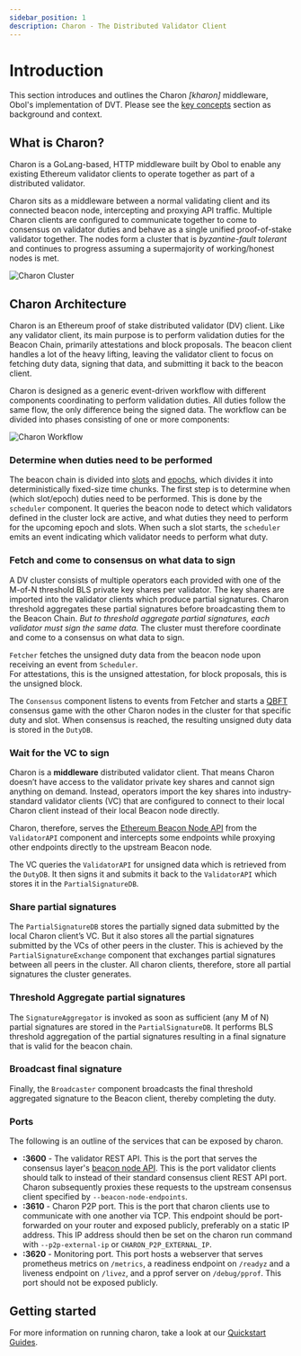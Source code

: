 ```yaml
---
sidebar_position: 1
description: Charon - The Distributed Validator Client
---
```


# Introduction

This section introduces and outlines the Charon _\[kharon]_ middleware, Obol's implementation of DVT. Please see the [key concepts](https://github.com/ObolNetwork/obol-docs/blob/main/versioned_docs/version-v0.18.0/int/key-concepts/README.md) section as background and context.

## What is Charon?

Charon is a GoLang-based, HTTP middleware built by Obol to enable any existing Ethereum validator clients to operate together as part of a distributed validator.

Charon sits as a middleware between a normal validating client and its connected beacon node, intercepting and proxying API traffic. Multiple Charon clients are configured to communicate together to come to consensus on validator duties and behave as a single unified proof-of-stake validator together. The nodes form a cluster that is _byzantine-fault tolerant_ and continues to progress assuming a supermajority of working/honest nodes is met.

![Charon Cluster](https://github.com/ObolNetwork/obol-docs/blob/main/img/DVCluster.png)

## Charon Architecture

Charon is an Ethereum proof of stake distributed validator (DV) client. Like any validator client, its main purpose is to perform validation duties for the Beacon Chain, primarily attestations and block proposals. The beacon client handles a lot of the heavy lifting, leaving the validator client to focus on fetching duty data, signing that data, and submitting it back to the beacon client.

Charon is designed as a generic event-driven workflow with different components coordinating to perform validation duties. All duties follow the same flow, the only difference being the signed data. The workflow can be divided into phases consisting of one or more components:

![Charon Workflow](https://github.com/ObolNetwork/obol-docs/blob/main/img/workflow.jpg)

### Determine **when** duties need to be performed

The beacon chain is divided into [slots](https://eth2book.info/bellatrix/part3/config/types/#slot) and [epochs](https://eth2book.info/bellatrix/part3/config/types/#epoch), which divides it into deterministically fixed-size time chunks. The first step is to determine when (which slot/epoch) duties need to be performed. This is done by the `scheduler` component. It queries the beacon node to detect which validators defined in the cluster lock are active, and what duties they need to perform for the upcoming epoch and slots. When such a slot starts, the `scheduler` emits an event indicating which validator needs to perform what duty.

### Fetch and come to consensus on **what** data to sign

A DV cluster consists of multiple operators each provided with one of the M-of-N threshold BLS private key shares per validator. The key shares are imported into the validator clients which produce partial signatures. Charon threshold aggregates these partial signatures before broadcasting them to the Beacon Chain. _But to threshold aggregate partial signatures, each validator must sign the same data._ The cluster must therefore coordinate and come to a consensus on what data to sign.

`Fetcher` fetches the unsigned duty data from the beacon node upon receiving an event from `Scheduler`.\
For attestations, this is the unsigned attestation, for block proposals, this is the unsigned block.

The `Consensus` component listens to events from Fetcher and starts a [QBFT](https://docs.goquorum.consensys.net/configure-and-manage/configure/consensus-protocols/qbft/) consensus game with the other Charon nodes in the cluster for that specific duty and slot. When consensus is reached, the resulting unsigned duty data is stored in the `DutyDB`.

### **Wait** for the VC to sign

Charon is a **middleware** distributed validator client. That means Charon doesn’t have access to the validator private key shares and cannot sign anything on demand. Instead, operators import the key shares into industry-standard validator clients (VC) that are configured to connect to their local Charon client instead of their local Beacon node directly.

Charon, therefore, serves the [Ethereum Beacon Node API](https://ethereum.github.io/beacon-APIs/#/) from the `ValidatorAPI` component and intercepts some endpoints while proxying other endpoints directly to the upstream Beacon node.

The VC queries the `ValidatorAPI` for unsigned data which is retrieved from the `DutyDB`. It then signs it and submits it back to the `ValidatorAPI` which stores it in the `PartialSignatureDB`.

### **Share** partial signatures

The `PartialSignatureDB` stores the partially signed data submitted by the local Charon client’s VC. But it also stores all the partial signatures submitted by the VCs of other peers in the cluster. This is achieved by the `PartialSignatureExchange` component that exchanges partial signatures between all peers in the cluster. All charon clients, therefore, store all partial signatures the cluster generates.

### **Threshold Aggregate** partial signatures

The `SignatureAggregator` is invoked as soon as sufficient (any M of N) partial signatures are stored in the `PartialSignatureDB`. It performs BLS threshold aggregation of the partial signatures resulting in a final signature that is valid for the beacon chain.

### **Broadcast** final signature

Finally, the `Broadcaster` component broadcasts the final threshold aggregated signature to the Beacon client, thereby completing the duty.

### Ports

The following is an outline of the services that can be exposed by charon.

* **:3600** - The validator REST API. This is the port that serves the consensus layer's [beacon node API](https://ethereum.github.io/beacon-APIs/). This is the port validator clients should talk to instead of their standard consensus client REST API port. Charon subsequently proxies these requests to the upstream consensus client specified by `--beacon-node-endpoints`.
* **:3610** - Charon P2P port. This is the port that charon clients use to communicate with one another via TCP. This endpoint should be port-forwarded on your router and exposed publicly, preferably on a static IP address. This IP address should then be set on the charon run command with `--p2p-external-ip` or `CHARON_P2P_EXTERNAL_IP`.
* **:3620** - Monitoring port. This port hosts a webserver that serves prometheus metrics on `/metrics`, a readiness endpoint on `/readyz` and a liveness endpoint on `/livez`, and a pprof server on `/debug/pprof`. This port should not be exposed publicly.

## Getting started

For more information on running charon, take a look at our [Quickstart Guides](../int/quickstart/index.md).
